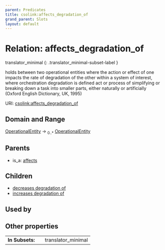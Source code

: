 ```yaml
---
parent: Predicates
title: csolink:affects_degradation_of
grand_parent: Slots
layout: default
---
```


# Relation: affects_degradation_of

translator_minimal
{: .translator_minimal-subset-label }


holds between two operational entities where the action or effect of one impacts the rate of degradation of the other within a system of interest, where orchestration degradation is defined act or process of simplifying or breaking down a task into smaller parts, either naturally or artificially (Oxford English Dictionary, UK, 1995)

URI: [csolink:affects_degradation_of](https://w3id.org/csolink/vocab/affects_degradation_of)

## Domain and Range

[OperationalEntity](OperationalEntity.md) ->  <sub>0..*</sub> [OperationalEntity](OperationalEntity.md)

## Parents

 *  is_a: [affects](affects.md)

## Children

 *  [decreases degradation of](decreases_degradation_of.md)
 *  [increases degradation of](increases_degradation_of.md)

## Used by


## Other properties

|  |  |  |
| --- | --- | --- |
| **In Subsets:** | | translator_minimal |


